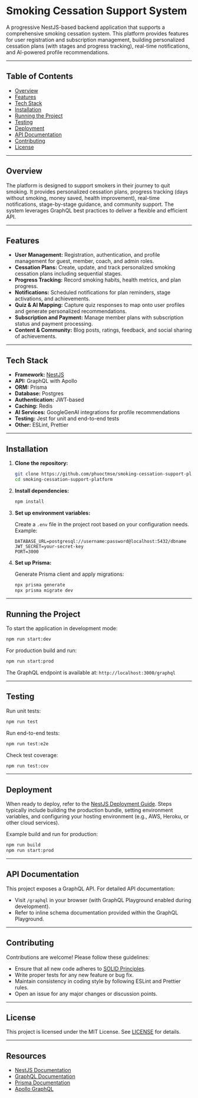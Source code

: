 # Smoking Cessation Support System

A progressive NestJS-based backend application that supports a comprehensive smoking cessation system. This platform provides features for user registration and subscription management, building personalized cessation plans (with stages and progress tracking), real-time notifications, and AI-powered profile recommendations.

---

## Table of Contents

- [Overview](#overview)
- [Features](#features)
- [Tech Stack](#tech-stack)
- [Installation](#installation)
- [Running the Project](#running-the-project)
- [Testing](#testing)
- [Deployment](#deployment)
- [API Documentation](#api-documentation)
- [Contributing](#contributing)
- [License](#license)

---

## Overview

The platform is designed to support smokers in their journey to quit smoking. It provides personalized cessation plans, progress tracking (days without smoking, money saved, health improvement), real-time notifications, stage-by-stage guidance, and community support. The system leverages GraphQL best practices to deliver a flexible and efficient API.

---

## Features

- **User Management:** Registration, authentication, and profile management for guest, member, coach, and admin roles.
- **Cessation Plans:** Create, update, and track personalized smoking cessation plans including sequential stages.
- **Progress Tracking:** Record smoking habits, health metrics, and plan progress.
- **Notifications:** Scheduled notifications for plan reminders, stage activations, and achievements.
- **Quiz & AI Mapping:** Capture quiz responses to map onto user profiles and generate personalized recommendations.
- **Subscription and Payment:** Manage member plans with subscription status and payment processing.
- **Content & Community:** Blog posts, ratings, feedback, and social sharing of achievements.

---

## Tech Stack

- **Framework:** [NestJS](https://docs.nestjs.com)
- **API:** GraphQL with Apollo
- **ORM:** Prisma
- **Database:** Postgres
- **Authentication:** JWT-based
- **Caching:** Redis
- **AI Services:** GoogleGenAI integrations for profile recommendations
- **Testing:** Jest for unit and end-to-end tests
- **Other:** ESLint, Prettier

---

## Installation

1. **Clone the repository:**

   ```bash
   git clone https://github.com/phuoctmse/smoking-cessation-support-platform.git
   cd smoking-cessation-support-platform
   ```

2. **Install dependencies:**

   ```bash
   npm install
   ```

3. **Set up environment variables:**

   Create a `.env` file in the project root based on your configuration needs. Example:

   ```env
   DATABASE_URL=postgresql://username:password@localhost:5432/dbname
   JWT_SECRET=your-secret-key
   PORT=3000
   ```

4. **Set up Prisma:**

   Generate Prisma client and apply migrations:

   ```bash
   npx prisma generate
   npx prisma migrate dev
   ```

---

## Running the Project

To start the application in development mode:

```bash
npm run start:dev
```

For production build and run:

```bash
npm run start:prod
```

The GraphQL endpoint is available at: `http://localhost:3000/graphql`

---

## Testing

Run unit tests:

```bash
npm run test
```

Run end-to-end tests:

```bash
npm run test:e2e
```

Check test coverage:

```bash
npm run test:cov
```

---

## Deployment

When ready to deploy, refer to the [NestJS Deployment Guide](https://docs.nestjs.com/deployment). Steps typically include building the production bundle, setting environment variables, and configuring your hosting environment (e.g., AWS, Heroku, or other cloud services).

Example build and run for production:

```bash
npm run build
npm run start:prod
```

---

## API Documentation

This project exposes a GraphQL API. For detailed API documentation:
- Visit `/graphql` in your browser (with GraphQL Playground enabled during development).
- Refer to inline schema documentation provided within the GraphQL Playground.

---

## Contributing

Contributions are welcome! Please follow these guidelines:
- Ensure that all new code adheres to [SOLID Principles](https://en.wikipedia.org/wiki/SOLID).
- Write proper tests for any new feature or bug fix.
- Maintain consistency in coding style by following ESLint and Prettier rules.
- Open an issue for any major changes or discussion points.

---

## License

This project is licensed under the MIT License. See [LICENSE](LICENSE) for details.

---

## Resources

- [NestJS Documentation](https://docs.nestjs.com)
- [GraphQL Documentation](https://graphql.org/learn/)
- [Prisma Documentation](https://www.prisma.io/docs)
- [Apollo GraphQL](https://www.apollographql.com/)
